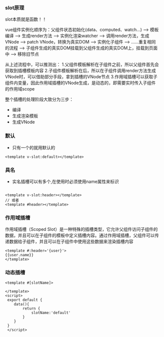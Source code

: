 ### slot原理
slot本质就是函数！！

vue组件实例化顺序为：父组件状态初始化(data、computed、watch...) --> 模板编译 --> 生成render方法 --> 实例化渲染watcher --> 调用render方法，生成VNode --> patch VNode，转换为真实DOM --> 实例化子组件 --> ......重复相同的流程 --> 子组件生成的真实DOM挂载到父组件生成的真实DOM上，挂载到页面中 --> 移除旧节点

从上述流程中，可以推测出：
1.父组件模板解析在子组件之前，所以父组件首先会获取到插槽模板内容
2.子组件模板解析在后，所以在子组件调用render方法生成VNode时，可以借助部分手段，拿到插槽的VNode节点
3.作用域插槽可以获取子组件内变量，因此作用域插槽的VNode生成，是动态的，即需要实时传入子组件的作用域scope

整个插槽的处理阶段大致分为三步：
- 编译
- 生成渲染模板
- 生成VNode

<slot name="xxx" :xxx></slot>


### 默认
- 只有一个的就用默认的
```
<template v-slot:default></template>
```

### 具名

- 实名插槽可以有多个,在使用时必须使用name属性来标识
```

<template v-slot:header></template>
// 或者
<template #header></template>
```


### 作用域插槽

作用域插槽（Scoped Slot）是一种特殊的插槽类型，它允许父组件访问子组件的数据，并且可以在子组件的模板中定义插槽内容。通过作用域插槽，父组件可以传递数据给子组件，并且可以在子组件中使用这些数据来渲染插槽内容

```
<template #:header='{user}'>
{{user.name}}
</template>
```

### 动态插槽

```
<template #[slotName]>

</template>
<script>
 export default {
    data(){
        return {
            slotName:'default'
        }
    }
 }
 </script>

```
